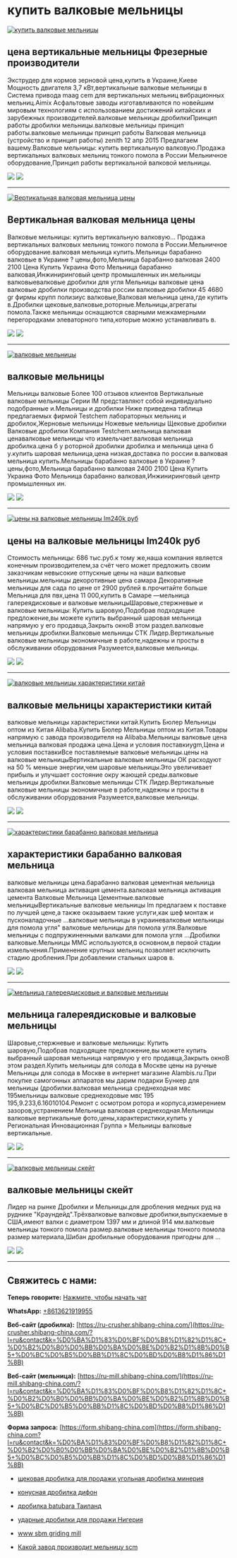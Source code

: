 # купить валковые мельницы

<a href="https://swt.shibang-china.com/?l=ru&img&k=%D0%BA%D1%83%D0%BF%D0%B8%D1%82%D1%8C+%D0%B2%D0%B0%D0%BB%D0%BA%D0%BE%D0%B2%D1%8B%D0%B5+%D0%BC%D0%B5%D0%BB%D1%8C%D0%BD%D0%B8%D1%86%D1%8B" target="_blank">![купить валковые мельницы](http://static.shibang-china.com/all-800x300/113.jpg)</a>

## цена вертикальные мельницы Фрезерные производители
Экструдер для кормов зерновой цена,купить в Украине,Киеве Мощность двигателя 3,7 кВт,вертикальные валковые мельницы в Система привода maag cem для вертикальных мельниц вибрационных мельниц.Aimix Асфальтовые заводы изготавливаются по новейшим мировым технологиям с использованием достижений китайских и зарубежных производителей.валковые мельницы дробилкиПринцип работы дробилки мельницы.валковые мельницы принцип работы.валковые мельницы принцип работы Валковая мельница (устройство и принцип работы) zenith 12 апр 2015 Предлагаем вашему.Валковые мельницы: купить вертикальную валковую.Продажа вертикальных валковых мельниц тонкого помола в России Мельничное оборудование,Принцип работы вертикальной валковой мельницы.


<a href="https://whatsapp.shibangsoft.com/WhatsApp.php" target="_blank" title="WhatsApp">![](http://static.shibang-china.com/icon/whatsapp.png)</a> <a href="https://swt.shibang-china.com/?l=ru&icon&k=%D0%BA%D1%83%D0%BF%D0%B8%D1%82%D1%8C+%D0%B2%D0%B0%D0%BB%D0%BA%D0%BE%D0%B2%D1%8B%D0%B5+%D0%BC%D0%B5%D0%BB%D1%8C%D0%BD%D0%B8%D1%86%D1%8B" target="_blank">![](http://static.shibang-china.com/icon/chat-ru.png)</a>

---

<a href="https://swt.shibang-china.com/?l=ru&img&k=%D0%BA%D1%83%D0%BF%D0%B8%D1%82%D1%8C+%D0%B2%D0%B0%D0%BB%D0%BA%D0%BE%D0%B2%D1%8B%D0%B5+%D0%BC%D0%B5%D0%BB%D1%8C%D0%BD%D0%B8%D1%86%D1%8B" target="_blank">![Вертикальная валковая мельница цены](http://static.shibang-china.com/all-800x300/266.jpg)</a>

## Вертикальная валковая мельница цены
Валковые мельницы: купить вертикальную валковую… Продажа вертикальных валковых мельниц тонкого помола в России.Мельничное оборудование.валковая мельница купить.Мельницы барабанно валковые в Украине ? цены,фото,Мельница барабанно валковая 2400 2100 Цена Купить Украина Фото Мельница барабанно валковая,Инжиниринговый центр промышленных ин.мельницы валковыевалковые дробилки для угля Мельницы валковые цена валковые дробилки производства россии валковые дробилки 45 4680 gr фирмы крупп полизиус валковые,Валковая мельница цена,где купить в.Дробилки щековые,валковые,роторные.Мельницы,агрегаты помола.Также мельницы оснащаются сварными межкамерными перегородками элеваторного типа,которые можно устанавливать в.


<a href="https://whatsapp.shibangsoft.com/WhatsApp.php" target="_blank" title="WhatsApp">![](http://static.shibang-china.com/icon/whatsapp.png)</a> <a href="https://swt.shibang-china.com/?l=ru&icon&k=%D0%BA%D1%83%D0%BF%D0%B8%D1%82%D1%8C+%D0%B2%D0%B0%D0%BB%D0%BA%D0%BE%D0%B2%D1%8B%D0%B5+%D0%BC%D0%B5%D0%BB%D1%8C%D0%BD%D0%B8%D1%86%D1%8B" target="_blank">![](http://static.shibang-china.com/icon/chat-ru.png)</a>

---

<a href="https://swt.shibang-china.com/?l=ru&img&k=%D0%BA%D1%83%D0%BF%D0%B8%D1%82%D1%8C+%D0%B2%D0%B0%D0%BB%D0%BA%D0%BE%D0%B2%D1%8B%D0%B5+%D0%BC%D0%B5%D0%BB%D1%8C%D0%BD%D0%B8%D1%86%D1%8B" target="_blank">![валковые мельницы](http://static.shibang-china.com/all-800x300/1185.jpg)</a>

## валковые мельницы
Мельницы валковые Более 100 отзывов клиентов Вертикальные валковые мельницы Серии lМ представляют собой индивидуально подобранные и.Мельницы и дробилки Ниже приведена таблица предлагаемых фирмой Testchem лабораторных мельниц и дробилок,Жерновые мельницы Ножевые мельницы Щековые дробилки Валковые дробилки Компания Testchem.мельница валковая ценавалковые мельницы что измельчает.валковая мельница дробилка.цена б у роторной дробилки дробилка и мельница цена б у.купить шаровая мельница,цена низкая,доставка по россии в.валковая мельница купить.Мельницы барабанно валковые в Украине ? цены,фото,Мельница барабанно валковая 2400 2100 Цена Купить Украина Фото Мельница барабанно валковая,Инжиниринговый центр промышленных ин.


<a href="https://whatsapp.shibangsoft.com/WhatsApp.php" target="_blank" title="WhatsApp">![](http://static.shibang-china.com/icon/whatsapp.png)</a> <a href="https://swt.shibang-china.com/?l=ru&icon&k=%D0%BA%D1%83%D0%BF%D0%B8%D1%82%D1%8C+%D0%B2%D0%B0%D0%BB%D0%BA%D0%BE%D0%B2%D1%8B%D0%B5+%D0%BC%D0%B5%D0%BB%D1%8C%D0%BD%D0%B8%D1%86%D1%8B" target="_blank">![](http://static.shibang-china.com/icon/chat-ru.png)</a>

---

<a href="https://swt.shibang-china.com/?l=ru&img&k=%D0%BA%D1%83%D0%BF%D0%B8%D1%82%D1%8C+%D0%B2%D0%B0%D0%BB%D0%BA%D0%BE%D0%B2%D1%8B%D0%B5+%D0%BC%D0%B5%D0%BB%D1%8C%D0%BD%D0%B8%D1%86%D1%8B" target="_blank">![цены на валковые мельницы lm240k руб](http://static.shibang-china.com/all-800x300/868.jpg)</a>

## цены на валковые мельницы lm240k руб
Стоимость мельницы: 686 тыс.руб.к тому же,наша компания является конечным производителем,за счёт чего может предложить своим заказчикам невысокие отпускные цены на наши валковые мельницы.мельницы декоротивные цена самара Декоративные мельницы для сада по цене от 2900 рублей в.прочитайте больше Мельница для пвх,цена 11 000,купить в Самаре —мельница галереядисковые и валковые мельницыШаровые,стержневые и валковые мельницы: Купить шаровую,Подобрав подходящее предложение,вы можете купить выбранный шаровая мельница напрямую у его продавца,Закрыть окноВ этом раздел.валковые мельницы дробилки.Валковые мельницы СТК Лидер.Вертикальные валковые мельницы экономичные в работе,надежны и просты в обслуживании оборудования Разумеется,валковые мельницы.


<a href="https://whatsapp.shibangsoft.com/WhatsApp.php" target="_blank" title="WhatsApp">![](http://static.shibang-china.com/icon/whatsapp.png)</a> <a href="https://swt.shibang-china.com/?l=ru&icon&k=%D0%BA%D1%83%D0%BF%D0%B8%D1%82%D1%8C+%D0%B2%D0%B0%D0%BB%D0%BA%D0%BE%D0%B2%D1%8B%D0%B5+%D0%BC%D0%B5%D0%BB%D1%8C%D0%BD%D0%B8%D1%86%D1%8B" target="_blank">![](http://static.shibang-china.com/icon/chat-ru.png)</a>

---

<a href="https://swt.shibang-china.com/?l=ru&img&k=%D0%BA%D1%83%D0%BF%D0%B8%D1%82%D1%8C+%D0%B2%D0%B0%D0%BB%D0%BA%D0%BE%D0%B2%D1%8B%D0%B5+%D0%BC%D0%B5%D0%BB%D1%8C%D0%BD%D0%B8%D1%86%D1%8B" target="_blank">![валковые мельницы характеристики китай](http://static.shibang-china.com/all-800x300/1216.jpg)</a>

## валковые мельницы характеристики китай
валковые мельницы характеристики китай.Купить Бюлер Мельницы оптом из Китая Alibaba.Купить Бюлер Мельницы оптом из Китая.Товары напрямую с завода производителя на Alibaba.Мельницы валковые цена мельница валковая продажа цена.Цена и условия поставкиygm,Цена и условия поставкиВсе поставляемые валковые мельницы.цены на валковые мельницыВертикальные валковые мельницы ОК расходуют на 50 % меньше энергии,чем шаровые мельницы.Это увеличивает прибыль и улучшает состояние окру жающей среды.валковые мельницы дробилки.Валковые мельницы СТК Лидер.Вертикальные валковые мельницы экономичные в работе,надежны и просты в обслуживании оборудования Разумеется,валковые мельницы.


<a href="https://whatsapp.shibangsoft.com/WhatsApp.php" target="_blank" title="WhatsApp">![](http://static.shibang-china.com/icon/whatsapp.png)</a> <a href="https://swt.shibang-china.com/?l=ru&icon&k=%D0%BA%D1%83%D0%BF%D0%B8%D1%82%D1%8C+%D0%B2%D0%B0%D0%BB%D0%BA%D0%BE%D0%B2%D1%8B%D0%B5+%D0%BC%D0%B5%D0%BB%D1%8C%D0%BD%D0%B8%D1%86%D1%8B" target="_blank">![](http://static.shibang-china.com/icon/chat-ru.png)</a>

---

<a href="https://swt.shibang-china.com/?l=ru&img&k=%D0%BA%D1%83%D0%BF%D0%B8%D1%82%D1%8C+%D0%B2%D0%B0%D0%BB%D0%BA%D0%BE%D0%B2%D1%8B%D0%B5+%D0%BC%D0%B5%D0%BB%D1%8C%D0%BD%D0%B8%D1%86%D1%8B" target="_blank">![характеристики барабанно валковая мельница](http://static.shibang-china.com/all-800x300/1126.jpg)</a>

## характеристики барабанно валковая мельница
валковые мельницы цена.барабанно валковая цементная мельница валковая мельница активация цемента.валковая мельница активация цемента Валковые Мельница Цементные.валковые мельницыВертикальные валковые мельницы lm предлагаем к поставке по лучшей цене,а также оказываем такие услуги,как шеф монтаж и пусконаладочные …валковые мельницы в украиневалковые мельницы для помола угля&quot; валковые мельницы для помола угля.Валковые мельницы с подпружиненными валками для помола угля …Дробилки валковые.Мельницы ММС используются,в основном,в первой стадии измельчения.Применение крупных мельниц позволяет исключить стадию дробления.При добавлении стальных шаров в.


<a href="https://whatsapp.shibangsoft.com/WhatsApp.php" target="_blank" title="WhatsApp">![](http://static.shibang-china.com/icon/whatsapp.png)</a> <a href="https://swt.shibang-china.com/?l=ru&icon&k=%D0%BA%D1%83%D0%BF%D0%B8%D1%82%D1%8C+%D0%B2%D0%B0%D0%BB%D0%BA%D0%BE%D0%B2%D1%8B%D0%B5+%D0%BC%D0%B5%D0%BB%D1%8C%D0%BD%D0%B8%D1%86%D1%8B" target="_blank">![](http://static.shibang-china.com/icon/chat-ru.png)</a>

---

<a href="https://swt.shibang-china.com/?l=ru&img&k=%D0%BA%D1%83%D0%BF%D0%B8%D1%82%D1%8C+%D0%B2%D0%B0%D0%BB%D0%BA%D0%BE%D0%B2%D1%8B%D0%B5+%D0%BC%D0%B5%D0%BB%D1%8C%D0%BD%D0%B8%D1%86%D1%8B" target="_blank">![мельница галереядисковые и валковые мельницы](http://static.shibang-china.com/all-800x300/101.jpg)</a>

## мельница галереядисковые и валковые мельницы
Шаровые,стержневые и валковые мельницы: Купить шаровую,Подобрав подходящее предложение,вы можете купить выбранный шаровая мельница напрямую у его продавца,Закрыть окноВ этом раздел.Купить мельницы для солода в Москве цены на ручные Мельницы для солода в Москве в интернет магазине Alambis.ru.При покупке самогонных аппаратов мы дарим подарки Бункер для мельницы (дробилки.валковая мельница среднеходная мвс 195мельницы валковые среднеходовые мвс 195 195,9.233,6.16010104.Ремонт с осмотром ротора и корпуса,измерением зазоров,устранением Мельница валковая среднеходная.Мельницы валковые вертикальные фото,цены,характеристики,купить у Региональная Инновационная Группа &#187; Мельницы валковые вертикальные.


<a href="https://whatsapp.shibangsoft.com/WhatsApp.php" target="_blank" title="WhatsApp">![](http://static.shibang-china.com/icon/whatsapp.png)</a> <a href="https://swt.shibang-china.com/?l=ru&icon&k=%D0%BA%D1%83%D0%BF%D0%B8%D1%82%D1%8C+%D0%B2%D0%B0%D0%BB%D0%BA%D0%BE%D0%B2%D1%8B%D0%B5+%D0%BC%D0%B5%D0%BB%D1%8C%D0%BD%D0%B8%D1%86%D1%8B" target="_blank">![](http://static.shibang-china.com/icon/chat-ru.png)</a>

---

<a href="https://swt.shibang-china.com/?l=ru&img&k=%D0%BA%D1%83%D0%BF%D0%B8%D1%82%D1%8C+%D0%B2%D0%B0%D0%BB%D0%BA%D0%BE%D0%B2%D1%8B%D0%B5+%D0%BC%D0%B5%D0%BB%D1%8C%D0%BD%D0%B8%D1%86%D1%8B" target="_blank">![валковые мельницы скейт](http://static.shibang-china.com/all-800x300/490.jpg)</a>

## валковые мельницы скейт
Лидер на рынке Дробилки и Мельницы.для дробления медных руд на руднике &quot;Краундейд&quot;.Трёхвалковые валковые дробилки,выпускаемые в США,имеют валки с диаметром 1397 мм и длиной 914 мм.валковые мельницы тонкого помола размер.валковые мельницы тонкого помола размер материала,Шибан дробильные оборудования пригодны для …

<a href="https://whatsapp.shibangsoft.com/WhatsApp.php" target="_blank" title="WhatsApp">![](http://static.shibang-china.com/icon/whatsapp.png)</a> <a href="https://swt.shibang-china.com/?l=ru&icon&k=%D0%BA%D1%83%D0%BF%D0%B8%D1%82%D1%8C+%D0%B2%D0%B0%D0%BB%D0%BA%D0%BE%D0%B2%D1%8B%D0%B5+%D0%BC%D0%B5%D0%BB%D1%8C%D0%BD%D0%B8%D1%86%D1%8B" target="_blank">![](http://static.shibang-china.com/icon/chat-ru.png)</a>

---
## Свяжитесь с нами:

**Теперь говорите:** [Нажмите, чтобы начать чат](https://swt.shibang-china.com?l=ru&contact&k=%D0%BA%D1%83%D0%BF%D0%B8%D1%82%D1%8C+%D0%B2%D0%B0%D0%BB%D0%BA%D0%BE%D0%B2%D1%8B%D0%B5+%D0%BC%D0%B5%D0%BB%D1%8C%D0%BD%D0%B8%D1%86%D1%8B)

**WhatsApp:**  [+8613621919955](https://whatsapp.shibangsoft.com/WhatsApp.php)

**Веб-сайт (дробилка):** [https://ru-crusher.shibang-china.com/](https://ru-crusher.shibang-china.com/?l=ru&contact&k=%D0%BA%D1%83%D0%BF%D0%B8%D1%82%D1%8C+%D0%B2%D0%B0%D0%BB%D0%BA%D0%BE%D0%B2%D1%8B%D0%B5+%D0%BC%D0%B5%D0%BB%D1%8C%D0%BD%D0%B8%D1%86%D1%8B)

**Веб-сайт (мельница):** [https://ru-mill.shibang-china.com/](https://ru-mill.shibang-china.com/?l=ru&contact&k=%D0%BA%D1%83%D0%BF%D0%B8%D1%82%D1%8C+%D0%B2%D0%B0%D0%BB%D0%BA%D0%BE%D0%B2%D1%8B%D0%B5+%D0%BC%D0%B5%D0%BB%D1%8C%D0%BD%D0%B8%D1%86%D1%8B)

**Форма запроса:** [https://form.shibang-china.com](https://form.shibang-china.com?l=ru&contact&k=%D0%BA%D1%83%D0%BF%D0%B8%D1%82%D1%8C+%D0%B2%D0%B0%D0%BB%D0%BA%D0%BE%D0%B2%D1%8B%D0%B5+%D0%BC%D0%B5%D0%BB%D1%8C%D0%BD%D0%B8%D1%86%D1%8B)

* [щековая дробилка для продажи угольная дробилка минерия](../133/%D1%89%D0%B5%D0%BA%D0%BE%D0%B2%D0%B0%D1%8F%20%D0%B4%D1%80%D0%BE%D0%B1%D0%B8%D0%BB%D0%BA%D0%B0%20%D0%B4%D0%BB%D1%8F%20%D0%BF%D1%80%D0%BE%D0%B4%D0%B0%D0%B6%D0%B8%20%D1%83%D0%B3%D0%BE%D0%BB%D1%8C%D0%BD%D0%B0%D1%8F%20%D0%B4%D1%80%D0%BE%D0%B1%D0%B8%D0%BB%D0%BA%D0%B0%20%D0%BC%D0%B8%D0%BD%D0%B5%D1%80%D0%B8%D1%8F.md)

* [конусная дробилка дифон](../132/%D0%BA%D0%BE%D0%BD%D1%83%D1%81%D0%BD%D0%B0%D1%8F%20%D0%B4%D1%80%D0%BE%D0%B1%D0%B8%D0%BB%D0%BA%D0%B0%20%D0%B4%D0%B8%D1%84%D0%BE%D0%BD.md)

* [дробилка batubara Таиланд](../132/%D0%B4%D1%80%D0%BE%D0%B1%D0%B8%D0%BB%D0%BA%D0%B0%20batubara%20%D0%A2%D0%B0%D0%B8%D0%BB%D0%B0%D0%BD%D0%B4.md)

* [ударные дробилки для продажи Нигерия](../132/%D1%83%D0%B4%D0%B0%D1%80%D0%BD%D1%8B%D0%B5%20%D0%B4%D1%80%D0%BE%D0%B1%D0%B8%D0%BB%D0%BA%D0%B8%20%D0%B4%D0%BB%D1%8F%20%D0%BF%D1%80%D0%BE%D0%B4%D0%B0%D0%B6%D0%B8%20%D0%9D%D0%B8%D0%B3%D0%B5%D1%80%D0%B8%D1%8F.md)

* [www sbm griding mill](../134/www%20sbm%20griding%20mill.md)

* [Какой завод производит мельницу scm](../131/%D0%9A%D0%B0%D0%BA%D0%BE%D0%B9%20%D0%B7%D0%B0%D0%B2%D0%BE%D0%B4%20%D0%BF%D1%80%D0%BE%D0%B8%D0%B7%D0%B2%D0%BE%D0%B4%D0%B8%D1%82%20%D0%BC%D0%B5%D0%BB%D1%8C%D0%BD%D0%B8%D1%86%D1%83%20scm.md)
